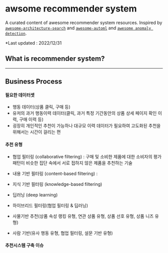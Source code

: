 # awsome recommender system
A curated content of awesome recommender system resources. Inspired by [`awesome-architecture-search`](https://github.com/sdukshis/awesome-ml) and [`awesome-automl`](https://github.com/hibayesian/awesome-automl-papers) and [`awesome anomaly detection`](https://github.com/hoya012/awesome-anomaly-detection).

*Last updated : 2022/12/31

## What is recommender system?




----
## Business Process
#### 필요한 데이터셋
- 행동 데이터(상품 클릭, 구매 등)
- 유저의 과거 행동이력 데이터(클릭, 과거 특정 기간동안의 상품 상세 페이지 확인 이력, 구매 이력 등)
- 굉장히 개인적인 추천이 가능하나 대규모 이력 데이터가 필요하여 고도화된 추천을 위해서는 시간이 걸리는 편

#### 추천 유형
- 협업 필터링 (collaborative filtering) : 구매 및 소비한 제품에 대한 소비자의 평가 패턴이 비슷한 집단 속에서 서로 접하지 않은 제품을 추천하는 기술
- 내용 기반 필터링 (content-based filtering) : 
- 지식 기반 필터링 (knowledge-based filtering)
- 딥러닝 (deep learning)
- 하이브리드 필터링(협업 필터링 & 딥러닝)

- 사물기반 추천(상품 속성 랭킹 유형, 연관 상품 유형, 상품 선호 유형, 상품 니즈 유형)
- 사람 기반(유사 행동 유형, 협업 필터링, 설문 기반 유형)

#### 추천시스템 구축 이슈

